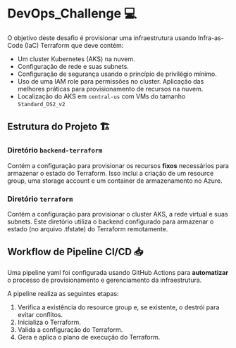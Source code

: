 # DevOps_Challenge 💻
O objetivo deste desafio é provisionar uma infraestrutura usando Infra-as-Code (IaC) Terraform que deve contém:

- Um cluster Kubernetes (AKS) na nuvem. 
- Configuração de rede e suas subnets.
- Configuração de segurança usando o princípio de privilégio mínimo.
- Uso de uma IAM role para permissões no cluster.
Aplicação das melhores práticas para provisionamento de recursos na nuvem.
- Localização do AKS em `central-us` com VMs do tamanho `Standard_DS2_v2`

## Estrutura do Projeto 🏗️

### Diretório `backend-terraform`
Contém a configuração para provisionar os recursos **fixos** necessários para armazenar o estado do Terraform. Isso inclui a criação de um resource group, uma storage account e um container de armazenamento no Azure.

### Diretório `terraform`
Contém a configuração para provisionar o cluster AKS, a rede virtual e suas subnets. Este diretório utiliza o backend configurado para armazenar o estado (no arquivo .tfstate) do Terraform remotamente.

## Workflow de Pipeline CI/CD 📥
Uma pipeline yaml foi configurada usando GitHub Actions para **automatizar** o processo de provisionamento e gerenciamento da infraestrutura. 

A pipeline realiza as seguintes etapas: 

1. Verifica a existência do resource group e, se existente, o destrói para evitar conflitos.
2. Inicializa o Terraform.
3. Valida a configuração do Terraform.
4. Gera e aplica o plano de execução do Terraform.

